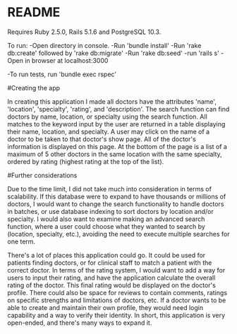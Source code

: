 # README

Requires Ruby 2.5.0, Rails 5.1.6 and PostgreSQL 10.3.

To run:
-Open directory in console.
-Run 'bundle install'
-Run 'rake db:create' followed by 'rake db:migrate'
-Run 'rake db:seed'
-run 'rails s'
-Open in browser at localhost:3000

-To run tests, run 'bundle exec rspec'

#Creating the app

In creating this application I made all doctors have the attributes 'name', 'location', 'specialty', 'rating', and 'description'. The search function can find doctors by name, location, or specialty using the search function. All matches to the keyword input by the user are returned in a table displaying their name, location, and specialty. A user may click on the name of a doctor to be taken to that doctor's show page. All of the doctor's information is displayed on this page. At the bottom of the page is a list of a maximum of 5 other doctors in the same location with the same specialty, ordered by rating (highest rating at the top of the list).

#Further considerations

Due to the time limit, I did not take much into consideration in terms of scalability. If this database were to expand to have thousands or millions of doctors, I would want to change the search functionality to handle doctors in batches, or use database indexing to sort doctors by location and/or specialty. I would also want to examine making an advanced search function, where a user could choose what they wanted to search by (location, specialty, etc.), avoiding the need to execute multiple searches for one term.

There's a lot of places this application could go. It could be used for patients finding doctors, or for clinical staff to match a patient with the correct doctor. In terms of the rating system, I would want to add a way for users to input their rating, and have the application calculate the overall rating of the doctor. This final rating would be displayed on the doctor's profile. There could also be space for reviews to contain comments, ratings on specific strengths and limitations of doctors, etc. If a doctor wants to be able to create and maintain their own profile, they would need login capability and a way to verify their identity. In short, this application is very open-ended, and there's many ways to expand it.